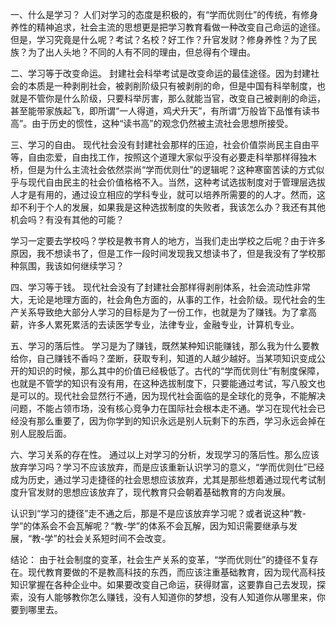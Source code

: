 一、什么是学习？
人们对学习的态度是积极的，有“学而优则仕”的传统，有修身养性的精神追求，社会主流的思想更是把学习教育看做一种改变自己命运的途径。但是，学习究竟是什么呢？考试？名校？好工作？升官发财？修身养性？为了民族？为了出人头地？不同的人有不同的理由，但总得有个理由。

二、学习等于改变命运。
封建社会科举考试是改变命运的最佳途径。因为封建社会的本质是一种剥削社会，被剥削阶级只有被剥削的命，但是中国有科举制度，也就是不管你是什么阶级，只要科举厉害，那么就能当官，改变自己被剥削的命运，甚至能带家族起飞，即所谓“一人得道，鸡犬升天”，有所谓“万般皆下品惟有读书高”。由于历史的惯性，这种“读书高”的观念仍然被主流社会思想所接受。

三、学习的自由。
现代社会没有封建社会那样的压迫，社会价值崇尚民主自由平等，自由恋爱，自由找工作，按照这个道理大家似乎没有必要走科举那样得独木桥，但是为什么主流社会依然崇尚“学而优则仕”的逻辑呢？这种寒窗苦读的方式似乎与现代自由民主的社会价值格格不入。当然，这种考试选拔制度对于管理层选拔人才是有用的，通过设立相应的学科专业，就可以培养所需要的的人才。然而，这却不利于个人的发展，如果我是这种选拔制度的失败者，我该怎么办？我还有其他机会吗？有没有其他的可能？

学习一定要去学校吗？学校是教书育人的地方，当我们走出学校之后呢？由于许多原因，我不想读书了，但是工作一段时间发现我又想读书了，但是我没有了学校那种氛围，我该如何继续学习？

四、学习等于钱。
现代社会没有了封建社会那样得剥削体系，社会流动性非常大，无论是地理方面的，社会角色方面的，从事的工作，社会阶级。现代社会的生产关系导致绝大部分人学习的目标是为了一份工作，也就是为了赚钱。为了拿高薪，许多人累死累活的去读医学专业，法律专业，金融专业，计算机专业。

五、学习的落后性。
学习是为了赚钱，既然某种知识能赚钱，那么我为什么要教给你，自己赚钱不香吗？垄断，获取专利，知道的人越少越好。当某项知识变成公开的知识的时候，那么其中的价值已经极低了。古代的“学而优则仕”有制度保障，也就是不管学的知识有没有用，在这种选拔制度下，只要能通过考试，写八股文也是可以的。现代社会显然行不通，因为现代社会面临的是全球化的竞争，不能解决问题，不能占领市场，没有核心竞争力在国际社会根本走不通。学习在现代社会已经没有那么重要了，因为你学到的知识永远是别人玩剩下的东西，学习永远会掉在别人屁股后面。

六、学习关系的存在性。
通过以上对学习的分析，发现学习的落后性。那么应该放弃学习吗？学习不应该放弃，而是应该重新认识学习的意义，“学而优则仕”已经成为历史，通过学习走捷径的社会思想应该放弃，尤其是那些想着通过现代考试制度升官发财的思想应该放弃了，现代教育只会朝着基础教育的方向发展。

认识到“学习的捷径”走不通之后，那是不是应该放弃学习呢？或者说这种“教-学”的体系会不会瓦解呢？“教-学”的体系不会瓦解，因为知识需要继承与发展，“教-学”的社会关系短时间不会改变。

结论：
由于社会制度的变革，社会生产关系的变革，“学而优则仕”的捷径不复存在。现代教育要做的不是教高科技的东西，而应该注重基础教育，因为现代高科技知识掌握在各种企业中。如果要改变自己命运，获得财富，这要靠自己去发现，探索，没有人能够教你怎么赚钱，没有人知道你的梦想，没有人知道你从哪里来，你要到哪里去。


